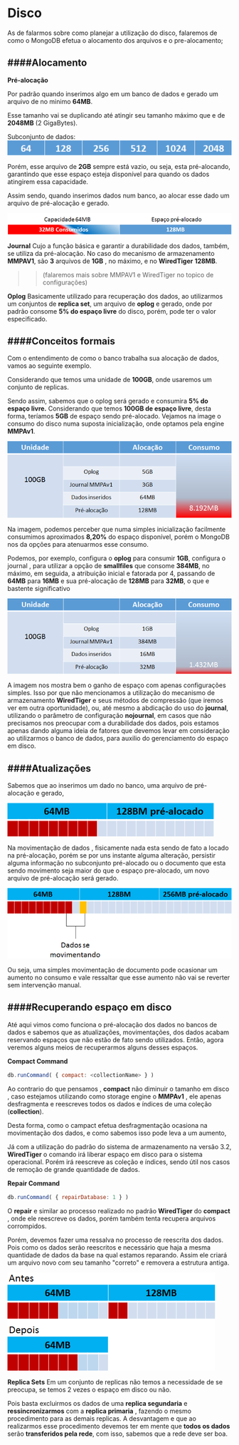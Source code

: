 # Disco
As de falarmos sobre como planejar a utilização do disco, falaremos de como o MongoDB efetua o alocamento dos arquivos e o pre-alocamento;

####Alocamento
----------

**Pré-alocação**

Por padrão quando inserimos algo  em um banco  de dados e gerado um arquivo de no minimo **64MB**.

Esse  tamanho vai se duplicando até atingir seu tamanho máximo que e de **2048MB** (2 GigaBytes).

Subconjunto de dados: ![alocação](https://github.com/VagnerSilva/MongoDB/blob/master/Perifericos/imgs/aloca.png)


Porém, esse arquivo de **2GB** sempre está vazio, ou seja, esta pré-alocando, garantindo que esse espaço esteja disponível para quando os dados atingirem essa capacidade.

Assim sendo, quando inserimos dados num banco, ao alocar esse dado um arquivo de pré-alocação e gerado.

![pre-alocado](https://github.com/VagnerSilva/MongoDB/blob/master/Perifericos/imgs/pre-aloca.png)

**Journal**
Cujo a função básica e garantir a durabilidade dos dados, também, se utiliza da pré-alocação.
No caso do mecanismo de armazenamento **MMPAV1**, são **3** arquivos de **1GB** , no máximo, e no **WiredTiger** **128MB**. 
>>(falaremos mais sobre MMPAV1 e WiredTiger no topico de configurações)

**Oplog**
Basicamente utilizado para recuperação dos dados, ao utilizarmos um conjuntos de **replica set**, um arquivo de **oplog** e gerado, onde por padrão consome **5% do espaço livre** do disco, porém, pode ter o valor especificado.

####Conceitos formais
----------
Com o entendimento de como o banco trabalha sua alocação de dados, vamos ao seguinte exemplo.

Considerando que temos  uma unidade de **100GB**, onde usaremos um conjunto de replicas.

 Sendo assim, sabemos que  o oplog será gerado e consumira **5% do espaço livre.**
Considerando que temos **100GB  de espaço livre**, desta forma, teríamos **5GB**   de espaço sendo pré-alocado.
Vejamos na image o consumo do disco numa suposta inicialização, onde optamos pela engine **MMPAv1**.

![ex1](https://github.com/VagnerSilva/MongoDB/blob/master/Perifericos/imgs/ex1.png)

Na imagem, podemos perceber que numa simples inicialização facilmente consumimos  aproximados **8,20%** do espaço disponível, porém o MongoDB nos da opções para atenuarmos esse consumo.

Podemos, por exemplo, configura o **oplog** para consumir **1GB**,
configura o journal , para utilizar  a opção de **smallfiles** que consome **384MB**, no máximo, em seguida, a atribuição  inicial e fatorada por 4, passando de **64MB** para **16MB** e sua pré-alocação de **128MB** para **32MB**, o que e bastente significativo

![ex2](https://github.com/VagnerSilva/MongoDB/blob/master/Perifericos/imgs/ex2.png)

A imagem nos mostra bem o ganho de espaço com apenas configurações simples. 
Isso por que não mencionamos a utilização do mecanismo de armazenamento **WiredTiger**  e seus métodos de compressão (que iremos ver em outra oportunidade), ou, até mesmo a abdicação do uso do **journal**, utilizando o parâmetro  de configuração **nojournal**, em casos que não precisamos nos preocupar com a durabilidade dos dados,  pois estamos apenas dando alguma ideia de fatores que devemos levar em consideração ao utilizarmos o banco de dados, para auxilio do gerenciamento do espaço em disco.

####Atualizações
----------
Sabemos que ao inserimos um dado no banco, uma arquivo de  pré-alocação e gerado, 

![pre](https://github.com/VagnerSilva/MongoDB/blob/master/Perifericos/imgs/pre.png)

Na movimentação de dados , fisicamente nada esta sendo de fato a locado na pré-alocação, porém se por uns instante alguma alteração, persistir alguma informação no subconjunto pré-alocado ou o documento que esta sendo movimento seja maior do que o espaço pre-alocado, um novo arquivo de pré-alocação será gerado.

![mov](https://github.com/VagnerSilva/MongoDB/blob/master/Perifericos/imgs/mov.png)

Ou seja, uma simples movimentação de documento pode ocasionar um aumento no consumo e vale ressaltar que esse aumento não vai se reverter sem intervenção manual.


####Recuperando espaço em disco
----------
Até aqui vimos como funciona o pré-alocação dos dados no bancos de dados e sabemos que as atualizações, movimentações, dos dados acabam reservando espaços que não estão de fato sendo utilizados.
Então, agora veremos alguns meios de recuperarmos alguns desses espaços.

**Compact Command**

```js
db.runCommand( { compact: <collectionName> } )
```

Ao contrario do que pensamos , **compact** não diminuir o tamanho em disco , caso estejamos utilizando como storage engine o **MMPAv1** , ele apenas desfragmenta e reescreves todos os dados e índices de uma coleção (**collection**).

Desta forma, como o campact efetua desfragmentação
ocasiona na movimentação dos dados, e como sabemos isso pode leva a um aumento,

Já com a utilização do padrão do sistema de armazenamento na versão 3.2, **WiredTiger** o comando irá liberar espaço em disco para o sistema operacional. 
Porém irá reescreve as coleção e índices, sendo útil nos casos de remoção de grande quantidade de dados.


**Repair Command**

```js
db.runCommand( { repairDatabase: 1 } )
```
O **repair** e similar ao processo realizado no padrão **WiredTiger** do **compact** , onde ele reescreve os dados, porém também tenta recupera arquivos corrompidos.

Porém, devemos fazer uma ressalva no processo de reescrita dos dados.
Pois como os dados serão reescritos e necessário que haja a mesma quantidade de dados da base na qual estamos reparando. Assim ele criará um arquivo novo com seu tamanho "correto" e removera a estrutura antiga.

![reoair](https://github.com/VagnerSilva/MongoDB/blob/master/Perifericos/imgs/repair.png)

**Replica Sets**
Em um conjunto de replicas  não temos a necessidade de se preocupa,  se temos 2 vezes o espaço em disco ou não.
  
Pois basta excluirmos os dados de uma **replica segundaria** e **ressincronizarmos**  com a **replica primaria** , fazendo o mesmo procedimento para as demais replicas.
A desvantagem e que ao realizarmos esse procedimento devemos ter em mente que **todos os dados** serão **transferidos pela rede**, com isso,  sabemos que a rede deve ser boa.
